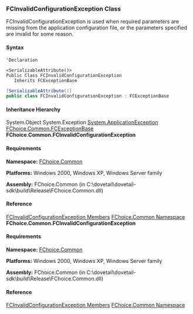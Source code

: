 ### FCInvalidConfigurationException Class

FCInvalidConfigurationException is used when required parameters are missing from the application configuration file, or the parameters specified are invalid for some reason.

#### Syntax

```vbnet
'Declaration

<SerializableAttribute()>
Public Class FCInvalidConfigurationException
   Inherits FCExceptionBase
```

```csharp
[SerializableAttribute()]
public class FCInvalidConfigurationException : FCExceptionBase
```

#### Inheritance Hierarchy

System.Object
System.Exception
[System.ApplicationException](#)
[FChoice.Common.FCExceptionBase](FChoice.Common~FChoice.Common.FCExceptionBase.md)
**FChoice.Common.FCInvalidConfigurationException**

#### Requirements

**Namespace:** [FChoice.Common](FChoice.Common~FChoice.Common_namespace.md)

**Platforms:** Windows 2000, Windows XP, Windows Server family

**Assembly:** FChoice.Common (in C:\\dovetail\\dovetail-sdk\\build\\Release\\FChoice.Common.dll)

#### Reference

[FCInvalidConfigurationException Members](FChoice.Common~FChoice.Common.FCInvalidConfigurationException_members.md)
[FChoice.Common Namespace](FChoice.Common~FChoice.Common_namespace.md)
**FChoice.Common.FCInvalidConfigurationException**

#### Requirements

**Namespace:** [FChoice.Common](FChoice.Common~FChoice.Common_namespace.md)

**Platforms:** Windows 2000, Windows XP, Windows Server family

**Assembly:** FChoice.Common (in C:\\dovetail\\dovetail-sdk\\build\\Release\\FChoice.Common.dll)

#### Reference

[FCInvalidConfigurationException Members](FChoice.Common~FChoice.Common.FCInvalidConfigurationException_members.md)
[FChoice.Common Namespace](FChoice.Common~FChoice.Common_namespace.md)
